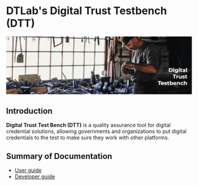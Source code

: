 # DTLab's Digital Trust Testbench (DTT)

<img src="images/dtt-workshop.png"  />

## Introduction
**Digital Trust Test Bench (DTT)** is a quality assurance tool for digital credential solutions, allowing governments and organizations to put digital credentials to the test to make sure they work with other platforms.


## Summary of Documentation
* [User guide](userguide/ug_intro.md)
* [Developer guide](developerguide/dg_intro.md)

